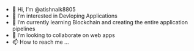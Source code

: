 - 👋 Hi, I’m @atishnaik8805
- 👀 I’m interested in Devloping Applications
- 🌱 I’m currently learning Blockchain and creating the entire application pipelines
- 💞️ I’m looking to collaborate on web apps
- 📫 How to reach me ...

<!---
atishnaik8805/atishnaik8805 is a ✨ special ✨ repository because its `README.md` (this file) appears on your GitHub profile.
You can click the Preview link to take a look at your changes.
--->
